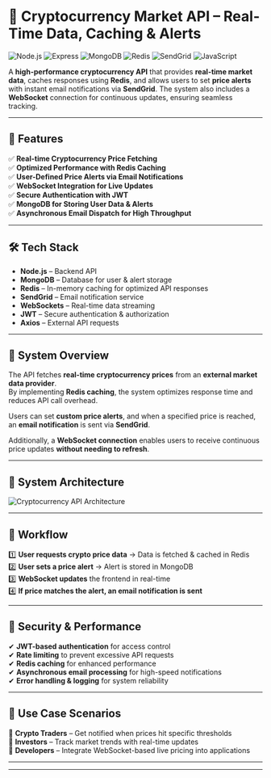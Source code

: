 # 🚀 Cryptocurrency Market API – Real-Time Data, Caching & Alerts  
![Node.js](https://img.shields.io/badge/Node.js-339933?style=for-the-badge&logo=node-dot-js&logoColor=white)
![Express](https://img.shields.io/badge/Express-000000?style=for-the-badge&logo=express&logoColor=white)
![MongoDB](https://img.shields.io/badge/MongoDB-47A248?style=for-the-badge&logo=mongodb&logoColor=white)
![Redis](https://img.shields.io/badge/Redis-DC382D?style=for-the-badge&logo=redis&logoColor=white)
![SendGrid](https://img.shields.io/badge/SendGrid-00A1E0?style=for-the-badge&logo=sendgrid&logoColor=white)
![JavaScript](https://img.shields.io/badge/JavaScript-F7DF1E?style=for-the-badge&logo=javascript&logoColor=black)

A **high-performance cryptocurrency API** that provides **real-time market data**, caches responses using **Redis**, and allows users to set **price alerts** with instant email notifications via **SendGrid**. The system also includes a **WebSocket** connection for continuous updates, ensuring seamless tracking.  

---

## 📌 Features  

✅ **Real-time Cryptocurrency Price Fetching**  
✅ **Optimized Performance with Redis Caching**  
✅ **User-Defined Price Alerts via Email Notifications**  
✅ **WebSocket Integration for Live Updates**  
✅ **Secure Authentication with JWT**  
✅ **MongoDB for Storing User Data & Alerts**  
✅ **Asynchronous Email Dispatch for High Throughput**  

---

## 🛠️ Tech Stack  

- **Node.js** – Backend API  
- **MongoDB** – Database for user & alert storage  
- **Redis** – In-memory caching for optimized API responses  
- **SendGrid** – Email notification service  
- **WebSockets** – Real-time data streaming  
- **JWT** – Secure authentication & authorization  
- **Axios** – External API requests  

---

## 📌 System Overview  

The API fetches **real-time cryptocurrency prices** from an **external market data provider**.  
By implementing **Redis caching**, the system optimizes response time and reduces API call overhead.  

Users can set **custom price alerts**, and when a specified price is reached, an **email notification** is sent via **SendGrid**.  

Additionally, a **WebSocket connection** enables users to receive continuous price updates **without needing to refresh**.  

---

## 🔧 System Architecture  

![Cryptocurrency API Architecture](https://your-image-link-here.com)  

---

## 🚀 Workflow  

1️⃣ **User requests crypto price data** → Data is fetched & cached in Redis  
2️⃣ **User sets a price alert** → Alert is stored in MongoDB  
3️⃣ **WebSocket updates** the frontend in real-time  
4️⃣ **If price matches the alert, an email notification is sent**  

---

## 🔐 Security & Performance  

✔ **JWT-based authentication** for access control  
✔ **Rate limiting** to prevent excessive API requests  
✔ **Redis caching** for enhanced performance  
✔ **Asynchronous email processing** for high-speed notifications  
✔ **Error handling & logging** for system reliability  

---

## 📌 Use Case Scenarios  

🔹 **Crypto Traders** – Get notified when prices hit specific thresholds  
🔹 **Investors** – Track market trends with real-time updates  
🔹 **Developers** – Integrate WebSocket-based live pricing into applications  

---



---
